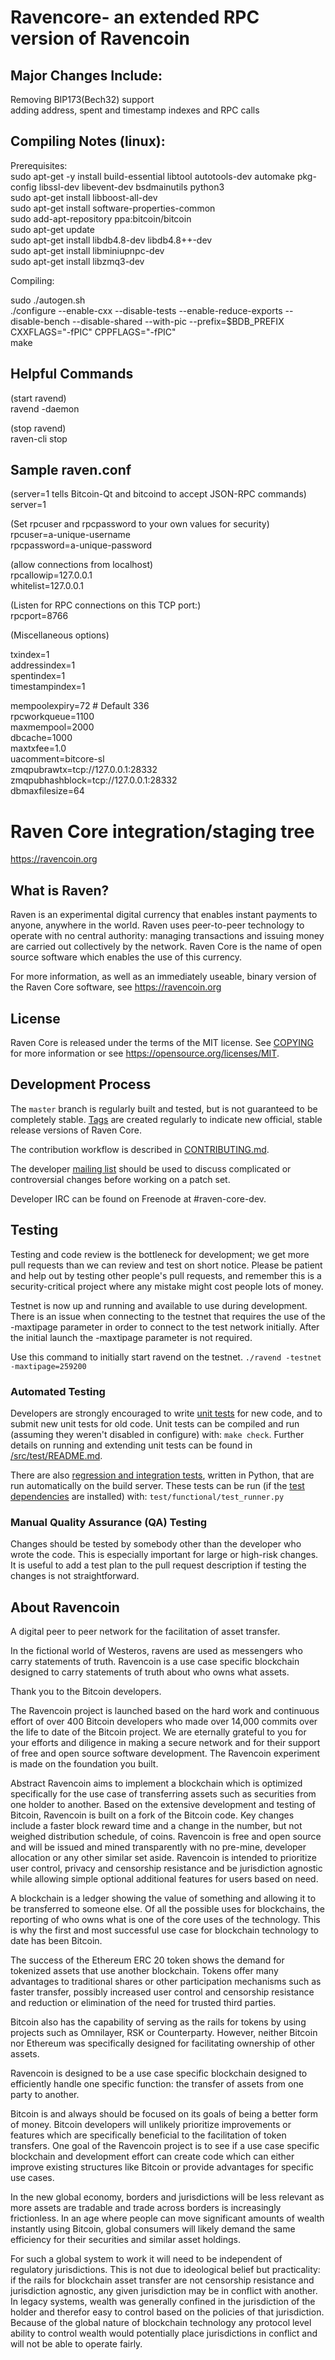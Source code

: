 Ravencore- an extended RPC version of Ravencoin  
=====================================

Major Changes Include:
----------------
Removing BIP173(Bech32) support <br />
adding address, spent and timestamp indexes and RPC calls <br />

Compiling Notes (linux):
----------------
Prerequisites: <br />
sudo apt-get -y install build-essential libtool autotools-dev automake pkg-config libssl-dev libevent-dev bsdmainutils python3 <br />
sudo apt-get install libboost-all-dev <br />
sudo apt-get install software-properties-common <br />
sudo add-apt-repository ppa:bitcoin/bitcoin <br />
sudo apt-get update <br />
sudo apt-get install libdb4.8-dev libdb4.8++-dev <br />
sudo apt-get install libminiupnpc-dev <br />
sudo apt-get install libzmq3-dev <br />

Compiling:

sudo ./autogen.sh <br />
./configure --enable-cxx --disable-tests --enable-reduce-exports --disable-bench --disable-shared --with-pic --prefix=$BDB_PREFIX CXXFLAGS="-fPIC" CPPFLAGS="-fPIC" <br />
make <br />

Helpful Commands
----------------
(start ravend) <br />
ravend -daemon <br />

(stop ravend) <br />
raven-cli stop <br />

Sample raven.conf
----------------

(server=1 tells Bitcoin-Qt and bitcoind to accept JSON-RPC commands) <br />
server=1 <br />

(Set rpcuser and rpcpassword to your own values for security) <br />
rpcuser=a-unique-username <br />
rpcpassword=a-unique-password <br />

(allow connections from localhost) <br />
rpcallowip=127.0.0.1 <br />
whitelist=127.0.0.1 <br />

(Listen for RPC connections on this TCP port:) <br />
rpcport=8766 <br />

(Miscellaneous options) <br />

txindex=1 <br />
addressindex=1 <br />
spentindex=1 <br />
timestampindex=1 <br />

mempoolexpiry=72 # Default 336 <br />
rpcworkqueue=1100 <br />
maxmempool=2000 <br />
dbcache=1000 <br />
maxtxfee=1.0 <br />
uacomment=bitcore-sl <br />
zmqpubrawtx=tcp://127.0.0.1:28332 <br />
zmqpubhashblock=tcp://127.0.0.1:28332 <br />
dbmaxfilesize=64 <br />


Raven Core integration/staging tree
=====================================
https://ravencoin.org

What is Raven?
----------------

Raven is an experimental digital currency that enables instant payments to
anyone, anywhere in the world. Raven uses peer-to-peer technology to operate
with no central authority: managing transactions and issuing money are carried
out collectively by the network. Raven Core is the name of open source
software which enables the use of this currency.

For more information, as well as an immediately useable, binary version of
the Raven Core software, see https://ravencoin.org

License
-------

Raven Core is released under the terms of the MIT license. See [COPYING](COPYING) for more
information or see https://opensource.org/licenses/MIT.

Development Process
-------------------

The `master` branch is regularly built and tested, but is not guaranteed to be
completely stable. [Tags](https://github.com/RavenProject/Ravencoin/tags) are created
regularly to indicate new official, stable release versions of Raven Core.

The contribution workflow is described in [CONTRIBUTING.md](CONTRIBUTING.md).

The developer [mailing list](https://lists.linuxfoundation.org/mailman/listinfo/raven-dev)
should be used to discuss complicated or controversial changes before working
on a patch set.

Developer IRC can be found on Freenode at #raven-core-dev.

Testing
-------

Testing and code review is the bottleneck for development; we get more pull
requests than we can review and test on short notice. Please be patient and help out by testing
other people's pull requests, and remember this is a security-critical project where any mistake might cost people
lots of money.

Testnet is now up and running and available to use during development. There is an issue when connecting to the testnet that requires the use of the -maxtipage parameter in order to connect to the test network initially. After the initial launch the -maxtipage parameter is not required.

Use this command to initially start ravend on the testnet. <code>./ravend -testnet -maxtipage=259200</code>

### Automated Testing

Developers are strongly encouraged to write [unit tests](src/test/README.md) for new code, and to
submit new unit tests for old code. Unit tests can be compiled and run
(assuming they weren't disabled in configure) with: `make check`. Further details on running
and extending unit tests can be found in [/src/test/README.md](/src/test/README.md).

There are also [regression and integration tests](/test), written
in Python, that are run automatically on the build server.
These tests can be run (if the [test dependencies](/test) are installed) with: `test/functional/test_runner.py`


### Manual Quality Assurance (QA) Testing

Changes should be tested by somebody other than the developer who wrote the
code. This is especially important for large or high-risk changes. It is useful
to add a test plan to the pull request description if testing the changes is
not straightforward.


About Ravencoin
----------------
A digital peer to peer network for the facilitation of asset transfer.



In the fictional world of Westeros, ravens are used as messengers who carry statements of truth. Ravencoin is a use case specific blockchain designed to carry statements of truth about who owns what assets.



Thank you to the Bitcoin developers.

The Ravencoin project is launched based on the hard work and continuous effort of over 400 Bitcoin developers who made over 14,000 commits over the life to date of the Bitcoin project. We are eternally grateful to you for your efforts and diligence in making a secure network and for their support of free and open source software development.  The Ravencoin experiment is made on the foundation you built.


Abstract
Ravencoin aims to implement a blockchain which is optimized specifically for the use case of transferring assets such as securities from one holder to another. Based on the extensive development and testing of Bitcoin, Ravencoin is built on a fork of the Bitcoin code. Key changes include a faster block reward time and a change in the number, but not weighed distribution schedule, of coins. Ravencoin is free and open source and will be issued and mined transparently with no pre-mine, developer allocation or any other similar set aside. Ravencoin is intended to prioritize user control, privacy and censorship resistance and be jurisdiction agnostic while allowing simple optional additional features for users based on need.



A blockchain is a ledger showing the value of something and allowing it to be transferred to someone else. Of all the possible uses for blockchains, the reporting of who owns what is one of the core uses of the technology.  This is why the first and most successful use case for blockchain technology to date has been Bitcoin.

The success of the Ethereum ERC 20 token shows the demand for tokenized assets that use another blockchain.  Tokens offer many advantages to traditional shares or other participation mechanisms such as faster transfer, possibly increased user control and censorship resistance and reduction or elimination of the need for trusted third parties.

Bitcoin also has the capability of serving as the rails for tokens by using projects such as Omnilayer, RSK or Counterparty. However, neither Bitcoin nor Ethereum was specifically designed for facilitating ownership of other assets.

Ravencoin is designed to be a use case specific blockchain designed to efficiently handle one specific function: the transfer of assets from one party to another.

Bitcoin is and always should be focused on its goals of being a better form of money. Bitcoin developers will unlikely prioritize improvements or features which are specifically beneficial to the facilitation of token transfers.  One goal of the Ravencoin project is to see if a use case specific blockchain and development effort can create code which can either improve existing structures like Bitcoin or provide advantages for specific use cases.

In the new global economy, borders and jurisdictions will be less relevant as more assets are tradable and trade across borders is increasingly frictionless. In an age where people can move significant amounts of wealth instantly using Bitcoin, global consumers will likely demand the same efficiency for their securities and similar asset holdings.

For such a global system to work it will need to be independent of regulatory jurisdictions.  This is not due to ideological belief but practicality: if the rails for blockchain asset transfer are not censorship resistance and jurisdiction agnostic, any given jurisdiction may be in conflict with another.  In legacy systems, wealth was generally confined in the jurisdiction of the holder and therefor easy to control based on the policies of that jurisdiction. Because of the global nature of blockchain technology any protocol level ability to control wealth would potentially place jurisdictions in conflict and will not be able to operate fairly.  
